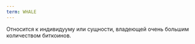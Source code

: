 ```yaml
---
term: WHALE
---
```


Относится к индивидууму или сущности, владеющей очень большим количеством биткоинов.
